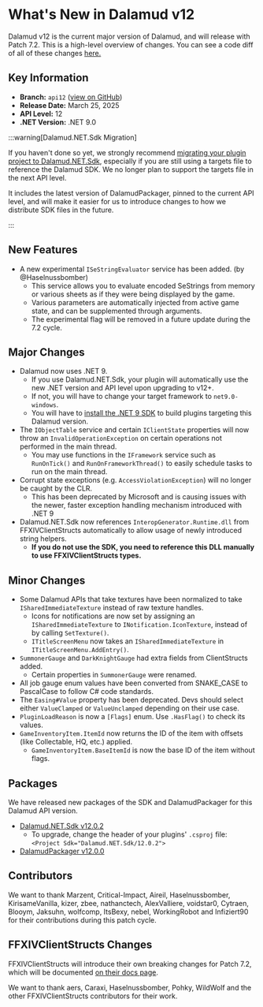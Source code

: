 # What's New in Dalamud v12

Dalamud v12 is the current major version of Dalamud, and will release with Patch
7.2. This is a high-level overview of changes. You can see a code diff of all of
these changes [here.](https://github.com/goatcorp/dalamud/compare/master...net9)

## Key Information

- **Branch:** `api12`
  ([view on GitHub](https://github.com/goatcorp/Dalamud/tree/net9))
- **Release Date:** March 25, 2025
- **API Level:** 12
- **.NET Version:** .NET 9.0

:::warning\[Dalamud.NET.Sdk Migration]

If you haven't done so yet, we strongly recommend
[migrating your plugin project to Dalamud.NET.Sdk](/plugin-development/how-tos/v12-sdk-migration),
especially if you are still using a targets file to reference the Dalamud SDK.
We no longer plan to support the targets file in the next API level.

It includes the latest version of DalamudPackager, pinned to the current API
level, and will make it easier for us to introduce changes to how we distribute
SDK files in the future.

:::

## New Features

- A new experimental `ISeStringEvaluator` service has been added. (by
  @Haselnussbomber)
  - This service allows you to evaluate encoded SeStrings from memory or various
    sheets as if they were being displayed by the game.
  - Various parameters are automatically injected from active game state, and
    can be supplemented through arguments.
  - The experimental flag will be removed in a future update during the 7.2
    cycle.

## Major Changes

- Dalamud now uses .NET 9.
  - If you use Dalamud.NET.Sdk, your plugin will automatically use the new .NET
    version and API level upon upgrading to v12+.
  - If not, you will have to change your target framework to `net9.0-windows`.
  - You will have to
    [install the .NET 9 SDK](https://dotnet.microsoft.com/en-us/download/dotnet/9.0)
    to build plugins targeting this Dalamud version.
- The `IObjectTable` service and certain `IClientState` properties will now
  throw an `InvalidOperationException` on certain operations not performed in
  the main thread.
  - You may use functions in the `IFramework` service such as `RunOnTick()` and
    `RunOnFrameworkThread()` to easily schedule tasks to run on the main thread.
- Corrupt state exceptions (e.g. `AccessViolationException`) will no longer be
  caught by the CLR.
  - This has been deprecated by Microsoft and is causing issues with the newer,
    faster exception handling mechanism introduced with .NET 9
- Dalamud.NET.Sdk now references `InteropGenerator.Runtime.dll` from
  FFXIVClientStructs automatically to allow usage of newly introduced string
  helpers.
  - **If you do not use the SDK, you need to reference this DLL manually to use
    FFXIVClientStructs types.**

## Minor Changes

- Some Dalamud APIs that take textures have been normalized to take
  `ISharedImmediateTexture` instead of raw texture handles.
  - Icons for notifications are now set by assigning an
    `ISharedImmediateTexture` to `INotification.IconTexture`, instead of by
    calling `SetTexture()`.
  - `ITitleScreenMenu` now takes an `ISharedImmediateTexture` in
    `ITitleScreenMenu.AddEntry()`.
- `SummonerGauge` and `DarkKnightGauge` had extra fields from ClientStructs
  added.
  - Certain properties in `SummonerGauge` were renamed.
- All job gauge enum values have been converted from SNAKE_CASE to PascalCase to
  follow C# code standards.
- The `Easing#Value` property has been deprecated. Devs should select either
  `ValueClamped` or `ValueUnclamped` depending on their use case.
- `PluginLoadReason` is now a `[Flags]` enum. Use `.HasFlag()` to check its
  values.
- `GameInventoryItem.ItemId` now returns the ID of the item with offsets (like
  Collectable, HQ, etc.) applied.
  - `GameInventoryItem.BaseItemId` is now the base ID of the item without flags.

## Packages

We have released new packages of the SDK and DalamudPackager for this Dalamud
API version.

- [Dalamud.NET.Sdk v12.0.2](https://www.nuget.org/packages/Dalamud.NET.Sdk/12.0.2)
  - To upgrade, change the header of your plugins' `.csproj` file:
    `<Project Sdk="Dalamud.NET.Sdk/12.0.2">`
- [DalamudPackager v12.0.0](https://www.nuget.org/packages/DalamudPackager/12.0.0)

## Contributors

We want to thank Marzent, Critical-Impact, Aireil, Haselnussbomber,
KirisameVanilla, kizer, zbee, nathanctech, AlexValliere, voidstar0, Cytraen,
Blooym, Jaksuhn, wolfcomp, ItsBexy, nebel, WorkingRobot and Infiziert90 for
their contributions during this patch cycle.

## FFXIVClientStructs Changes

FFXIVClientStructs will introduce their own breaking changes for Patch 7.2,
which will be documented
[on their docs page](https://ffxiv.wildwolf.dev/docs/breaking/7.2.html).

We want to thank aers, Caraxi, Haselnussbomber, Pohky, WildWolf and the other
FFXIVClientStructs contributors for their work.
